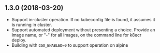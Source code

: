 1.3.0 (2018-03-20)
------------------

- Support in-cluster operation. If no kubeconfig file is found, it assumes it is running in cluster.
- Support automated deployment without presenting a choice. Provide an image name, or "-" for all images, on the command line for k8ecr deploy.
- Building with `CGO_ENABLED=0` to support operation on alpine
